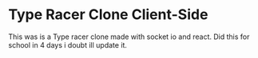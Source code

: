 # Type Racer Clone Client-Side
This was is a Type racer clone made with socket io and react. Did this for school in 4 days i doubt ill update it.